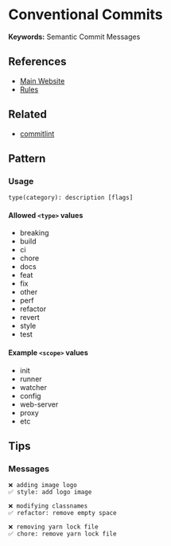 # Conventional Commits

**Keywords:** Semantic Commit Messages

## References

- [Main Website](https://conventionalcommits.org/en/)
- [Rules](https://github.com/conventional-changelog/commitlint/blob/master/docs/reference-rules.md)

## Related

- [commitlint](/conventional-changelog/commitlint.md#cli)

## Pattern

### Usage

```text
type(category): description [flags]
```

#### Allowed `<type>` values

- breaking
- build
- ci
- chore
- docs
- feat
- fix
- other
- perf
- refactor
- revert
- style
- test

#### Example `<scope>` values

- init
- runner
- watcher
- config
- web-server
- proxy
- etc

## Tips

### Messages

```text
❌ adding image logo
✅ style: add logo image

❌ modifying classnames
✅ refactor: remove empty space

❌ removing yarn lock file
✅ chore: remove yarn lock file
```
